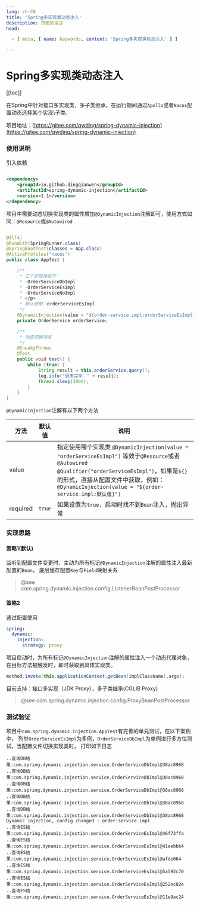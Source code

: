 ```yaml
---
lang: zh-CN
title: 'Spring多实现类动态注入'
description: 页面的描述
head:

  - [ meta, { name: keywords, content: 'Spring多实现类动态注入' } ]

---
```


# Spring多实现类动态注入

[[toc]]

在Spring中针对接口多实现类，多子类继承，在运行期间通过`Apollo`或者`Nacos`配置动态选择某个实现\子类。

项目地址：[https://gitee.com/qwding/spring-dynamic-injection](https://gitee.com/qwding/spring-dynamic-injection)

### 使用说明

引入依赖

```xml

<dependency>
    <groupId>io.github.dingqianwen</groupId>
    <artifactId>spring-dynamic-injection</artifactId>
    <version>1.1</version>
</dependency>
```

项目中需要动态切换实现类的属性增加`@DynamicInjection`注解即可，使用方式如同：`@Resource`或`@Autowired`

```java

@Slf4j
@RunWith(SpringRunner.class)
@SpringBootTest(classes = App.class)
@ActiveProfiles("nacos")
public class AppTest {

    /**
     * 三个实现类如下：
     * -OrderServiceDbImpl
     * -OrderServiceEsImpl
     * -OrderServiceNoImpl
     * </p>
     * 默认使用：orderServiceEsImpl
     */
    @DynamicInjection(value = "${order-service.impl:orderServiceEsImpl}")
    private OrderService orderService;

    /**
     * 动态切换测试
     */
    @SneakyThrows
    @Test
    public void test() {
        while (true) {
            String result = this.orderService.query();
            log.info("调用完毕：" + result);
            Thread.sleep(2000);
        }
    }
}
```

`@DynamicInjection`注解有以下两个方法

| 方法       | 默认值    | 说明                                                                                                                                                                                                           |
|----------|--------|--------------------------------------------------------------------------------------------------------------------------------------------------------------------------------------------------------------|
| value    |        | 指定使用哪个实现类 `@DynamicInjection(value = "orderServiceEsImpl")` 等效于`@Resource`或者`@Autowired @Qualifier("orderServiceEsImpl")`，如果是`${}`的形式，直接从配置文件中获取，例如：`@DynamicInjection(value = "${order-service.impl:默认值}")` |
| required | `true` | 如果设置为`true`，启动时找不到`Bean`注入，抛出异常                                                                                                                                                                              |

### 实现思路

#### 策略1(默认)

监听到配置文件变更时，主动为所有标记`@DynamicInjection`注解的属性注入最新配置的`Bean`，
底层缓存配置`Key`与`Field`映射关系

> @see com.spring.dynamic.injection.config.ListenerBeanPostProcessor

#### 策略2

通过配置使用

```yaml
spring:
  dynamic:
    injection:
      strategy: proxy
```

项目启动时，为所有标记`@DynamicInjection`注解的属性注入一个动态代理对象，在目标方法被触发时，即时获取到具体实现类。

```java
method.invoke(this.applicationContext.getBean(implClassName),args);
```

目前支持：接口多实现（JDK Proxy），多子类继承(CGLIB Proxy)

> @see com.spring.dynamic.injection.config.ProxyBeanPostProcessor

### 测试验证

项目中`com.spring.dynamic.injection.AppTest`有完善的单元测试，在以下案例中，
列举`OrderServiceEsImpl`为多例，`OrderServiceDbImpl`为单例进行多方位测试，当配置文件切换实现类时，
打印如下日志

```text
..查询DB结果:com.spring.dynamic.injection.service.OrderServiceDbImpl@38ac8968 
..查询DB结果:com.spring.dynamic.injection.service.OrderServiceDbImpl@38ac8968 
..查询DB结果:com.spring.dynamic.injection.service.OrderServiceDbImpl@38ac8968 
..查询DB结果:com.spring.dynamic.injection.service.OrderServiceDbImpl@38ac8968 
..查询DB结果:com.spring.dynamic.injection.service.OrderServiceDbImpl@38ac8968 
Dynamic injection, config changed : order-service.impl 
..查询ES结果:com.spring.dynamic.injection.service.OrderServiceEsImpl@46f73ffa 
..查询ES结果:com.spring.dynamic.injection.service.OrderServiceEsImpl@41aebbb4 
..查询ES结果:com.spring.dynamic.injection.service.OrderServiceEsImpl@afde064 
..查询ES结果:com.spring.dynamic.injection.service.OrderServiceEsImpl@5a592c70 
..查询ES结果:com.spring.dynamic.injection.service.OrderServiceEsImpl@252ec02e 
..查询ES结果:com.spring.dynamic.injection.service.OrderServiceEsImpl@11e9ac24 
```

<Comment></Comment>